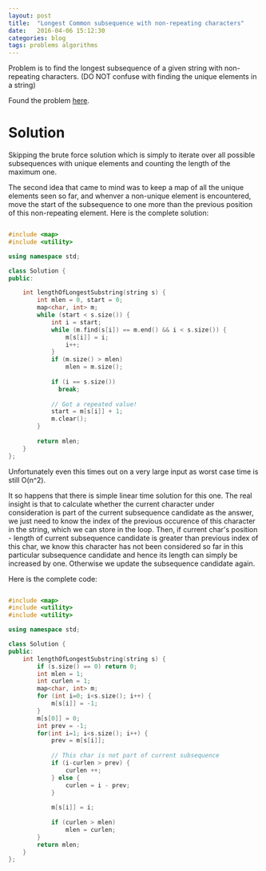 ```yaml
---
layout: post
title:  "Longest Common subsequence with non-repeating characters"
date:   2016-04-06 15:12:30
categories: blog
tags: problems algorithms
---
```

Problem is to find the longest subsequence of a given string with non-repeating characters.
(DO NOT confuse with finding the unique elements in a string)

Found the problem [here][leetcode].  

Solution
===

Skipping the brute force solution which is simply to iterate over all possible subsequences with unique elements and counting the length of the maximum one. 

The second idea that came to mind was to keep a map of all the unique elements seen so far, and whenver a non-unique
element is encountered, move the start of the subsequence to one more than the previous position of this non-repeating
element. Here is the complete solution:

```cpp

#include <map>
#include <utility>

using namespace std;

class Solution {
public:

    int lengthOfLongestSubstring(string s) {
        int mlen = 0, start = 0;
        map<char, int> m;
        while (start < s.size()) {
            int i = start;
            while (m.find(s[i]) == m.end() && i < s.size()) {
                m[s[i]] = i;
                i++;
            }
            if (m.size() > mlen)
                mlen = m.size();
            
            if (i == s.size())
              break;
            
            // Got a repeated value!
            start = m[s[i]] + 1;
            m.clear();
        }
        
        return mlen;
    }
};

```

Unfortunately even this times out on a very large input as worst case time is still O(n^2).

It so happens that there is simple linear time solution for this one. The real insight is that to calculate whether the
current character under consideration is part of the current subsequence candidate as the answer, we just need to know
the index of the previous occurence of this character in the string, which we can store in the loop. Then, if current
char's position - length of current subsequence candidate is greater than previous index of this char, we know this
character has not been considered so far in this particular subsequence candidate and hence its length can simply be
increased by one. Otherwise we update the subsequence candidate again.

Here is the complete code:

```cpp

#include <map>
#include <utility>
#include <utility>

using namespace std;

class Solution {
public:
    int lengthOfLongestSubstring(string s) {
        if (s.size() == 0) return 0;
        int mlen = 1;
        int curlen = 1;
        map<char, int> m;
        for (int i=0; i<s.size(); i++) {
            m[s[i]] = -1;
        }
        m[s[0]] = 0;
        int prev = -1;
        for(int i=1; i<s.size(); i++) {
            prev = m[s[i]];
           
            // This char is not part of current subsequence
            if (i-curlen > prev) {
                curlen ++;
            } else {
                curlen = i - prev;
            }
            
            m[s[i]] = i;
            
            if (curlen > mlen)
                mlen = curlen;
        }
        return mlen;
    }
};

```


[leetcode]:                 https://leetcode.com/problems/longest-substring-without-repeating-characters/
